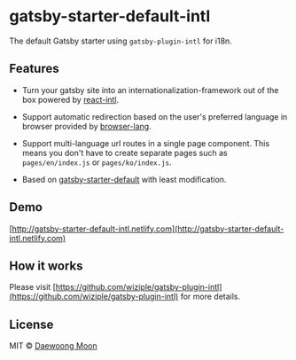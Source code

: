 # gatsby-starter-default-intl

The default Gatsby starter using `gatsby-plugin-intl` for i18n.

## Features

- Turn your gatsby site into an internationalization-framework out of the box powered by [react-intl](https://github.com/yahoo/react-intl).

- Support automatic redirection based on the user's preferred language in browser provided by [browser-lang](https://github.com/wiziple/browser-lang).

- Support multi-language url routes in a single page component. This means you don't have to create separate pages such as `pages/en/index.js` or `pages/ko/index.js`.

- Based on [gatsby-starter-default](https://github.com/gatsbyjs/gatsby-starter-default) with least modification.

## Demo

[http://gatsby-starter-default-intl.netlify.com](http://gatsby-starter-default-intl.netlify.com)

## How it works

Please visit [https://github.com/wiziple/gatsby-plugin-intl](https://github.com/wiziple/gatsby-plugin-intl) for more details.

## License

MIT &copy; [Daewoong Moon](https://github.com/wiziple)
